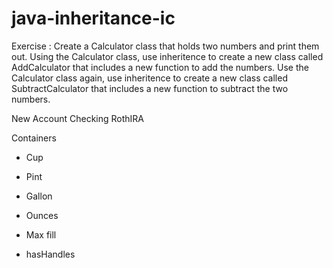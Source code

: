 # java-inheritance-ic

Exercise :
Create a Calculator class that holds two numbers and print them out. Using the Calculator class, use inheritence to create a new class called AddCalculator that includes a new function to add the numbers. Use the Calculator class again, use inheritence to create a new class called SubtractCalculator that includes a new function to subtract the two numbers.


New Account
Checking
RothIRA


Containers
- Cup
- Pint
- Gallon

- Ounces
- Max fill
- hasHandles



